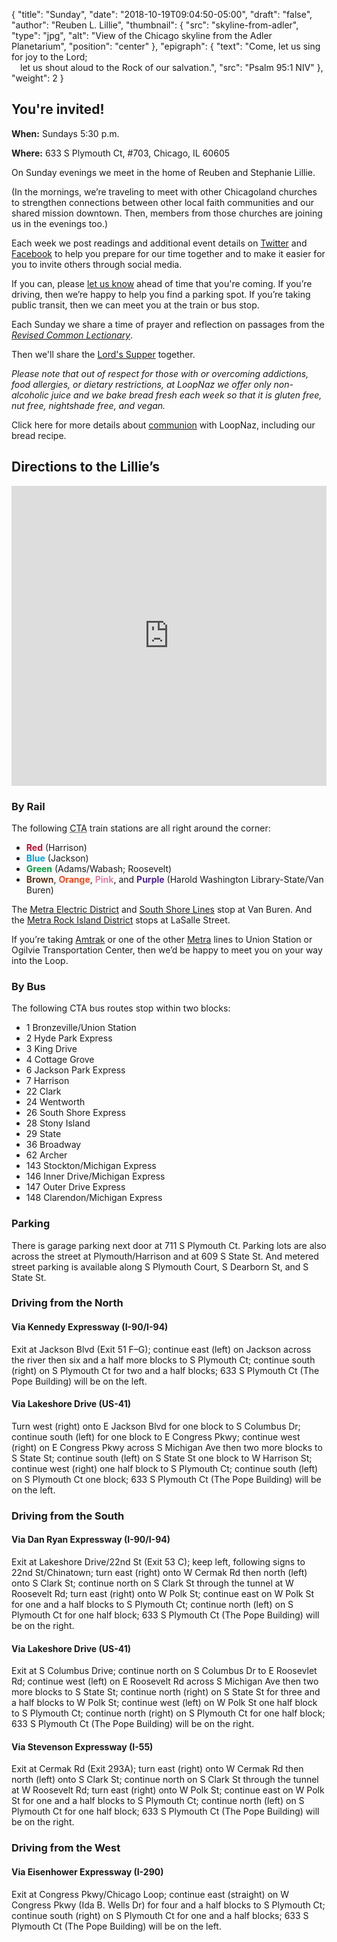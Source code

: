 {
	"title": "Sunday",
	"date": "2018-10-19T09:04:50-05:00",
	"draft": "false",
	"author": "Reuben L. Lillie",
	"thumbnail": {
		"src": "skyline-from-adler",
		"type": "jpg",
		"alt": "View of the Chicago skyline from the Adler Planetarium",
		"position": "center"
	},
	"epigraph": {
		"text": "Come, let us sing for joy to the Lord;<br/>&emsp;let us shout aloud to the Rock of our salvation.",
		"src": "Psalm 95:1 NIV"
	},
	"weight": 2
}

## You're invited!

**When:** Sundays 5:30 p.m.

**Where:** 633 S Plymouth Ct, #703, Chicago, IL 60605

On Sunday evenings we meet in the home of Reuben and Stephanie Lillie.

(In the mornings, we’re traveling to meet with other Chicagoland churches to strengthen connections between other local faith communities and our shared mission downtown. Then, members from those churches are joining us in the evenings too.)

Each week we post readings and additional event details on [Twitter][twitter] and [Facebook][facebook] to help you prepare for our time together and to make it easier for you to invite others through social media.

If you can, please [let us know][contact] ahead of time that you're coming. If you’re driving, then we’re happy to help you find a parking spot. If you’re taking public transit, then we can meet you at the train or bus stop.

Each Sunday we share a time of prayer and reflection on passages from the [_Revised Common Lectionary_][rcl].

Then we'll share the [Lord's Supper][communion] together.

_Please note that out of respect for those with or overcoming addictions, food allergies, or dietary restrictions, at LoopNaz we offer only non-alcoholic juice and we bake bread fresh each week so that it is gluten free, nut free, nightshade free, and vegan._

Click here for more details about [communion][communion] with LoopNaz, including our bread recipe.

## Directions to the Lillie’s

<iframe src="https://www.google.com/maps/embed?pb=!1m18!1m12!1m3!1d11882.935429455616!2d-87.63676341871624!3d41.8770722324036!2m3!1f0!2f0!3f0!3m2!1i1024!2i768!4f13.1!3m3!1m2!1s0x880e2c9828420abb%3A0xfc7e4e984fbba1af!2s633+S+Plymouth+Ct%2C+Chicago%2C+IL+60605!5e0!3m2!1sen!2sus!4v1544890646699" height="480" width="100%" frameborder="0" style="border:0" allowfullscreen></iframe>

### By Rail

The following <abbr title="Chicago Transity Authority">CTA</abbr> train stations are all right around the corner:

* <span style="color:#c60c30;">**Red**</span> (Harrison)
* <span style="color:#00a1de;">**Blue**</span> (Jackson)
* <span style="color:#009b3a;">**Green**</span> (Adams/Wabash; Roosevelt)
* <span style="color:#62361b;">**Brown**</span>, <span style="color:#f9461c;">**Orange**</span>, <span style="color:#e27ea6;">**Pink**</span>, and <span style="color:#522398;">**Purple**</span> (Harold Washington Library-State/Van Buren)

The [Metra Electric District][metra-med] and [South Shore Lines][south-shore] stop at Van Buren. And the [Metra Rock Island District][metra-rid] stops at LaSalle Street.

If you’re taking [Amtrak][amtrak] or one of the other [Metra][metra] lines to Union Station or Ogilvie Transportation Center, then we’d be happy to meet you on your way into the Loop.

### By Bus

The following CTA bus routes stop within two blocks:

* 1 Bronzeville/Union Station
* 2 Hyde Park Express
* 3 King Drive
* 4 Cottage Grove
* 6 Jackson Park Express
* 7 Harrison
* 22 Clark
* 24 Wentworth
* 26 South Shore Express
* 28 Stony Island
* 29 State
* 36 Broadway
* 62 Archer
* 143 Stockton/Michigan Express
* 146 Inner Drive/Michigan Express
* 147 Outer Drive Express
* 148 Clarendon/Michigan Express

### Parking

There is garage parking next door at 711 S Plymouth Ct. Parking lots are also across the street at Plymouth/Harrison and at 609 S State St. And metered street parking is available along S Plymouth Court, S Dearborn St, and S State St.

### Driving from the North

#### Via Kennedy Expressway (I-90/I-94)

Exit at Jackson Blvd (Exit 51 F–G); continue east (left) on Jackson across the river then six and a half more blocks to S Plymouth Ct; continue south (right) on S Plymouth Ct for two and a half blocks; 633 S Plymouth Ct (The Pope Building) will be on the left.

#### Via Lakeshore Drive (US-41)

Turn west (right) onto E Jackson Blvd for one block to S Columbus Dr; continue south (left) for one block to E Congress Pkwy; continue west (right) on E Congress Pkwy across S Michigan Ave then two more blocks to S State St; continue south (left) on S State St one block to W Harrison St; continue west (right) one half block to S Plymouth Ct; continue south (left) on S Plymouth Ct one block; 633 S Plymouth Ct (The Pope Building) will be on the left.

### Driving from the South

#### Via Dan Ryan Expressway (I-90/I-94)

Exit at Lakeshore Drive/22nd St (Exit 53 C); keep left, following signs to 22nd St/Chinatown; turn east (right) onto W Cermak Rd then north (left) onto S Clark St; continue north on S Clark St through the tunnel at W Roosevelt Rd; turn east (right) onto W Polk St; continue east on W Polk St for one and a half blocks to S Plymouth Ct; continue north (left) on S Plymouth Ct for one half block; 633 S Plymouth Ct (The Pope Building) will be on the right.

#### Via Lakeshore Drive (US-41)

Exit at S Columbus Drive; continue north on S Columbus Dr to E Roosevlet Rd; continue west (left) on E Roosevelt Rd across S Michigan Ave then two more blocks to S State St; continue north (right) on S State St for three and a half blocks to W Polk St; continue west (left) on W Polk St one half block to S Plymouth Ct; continue north (right) on S Plymouth Ct for one half block; 633 S Plymouth Ct (The Pope Building) will be on the right.

#### Via Stevenson Expressway (I-55)

Exit at Cermak Rd (Exit 293A); turn east (right) onto W Cermak Rd then north (left) onto S Clark St; continue north on S Clark St through the tunnel at W Roosevelt Rd; turn east (right) onto W Polk St; continue east on W Polk St for one and a half blocks to S Plymouth Ct; continue north (left) on S Plymouth Ct for one half block; 633 S Plymouth Ct (The Pope Building) will be on the right.

### Driving from the West

#### Via Eisenhower Expressway (I-290)

Exit at Congress Pkwy/Chicago Loop; continue east (straight) on W Congress Pkwy (Ida B. Wells Dr) for four and a half blocks to S Plymouth Ct; continue south (right) on S Plymouth Ct for one and a half blocks; 633 S Plymouth Ct (The Pope Building) will be on the left.

[amtrak]: https://www.amtrak.com/stations/chi
[communion]: /communion/
[contact]: /contact/
[facebook]: https://facebook.com/loopnaz/
[metra]: https://metrarail.com/
[metra-med]: https://metrarail.com/maps-schedules/train-lines/ME
[metra-rid]: https://metrarail.com/maps-schedules/train-lines/RI
[rcl]: http://www.commontexts.org/rcl/
[south-shore]: https://www.mysouthshoreline.com/
[twitter]: https://twitter.com/loopnaz/

